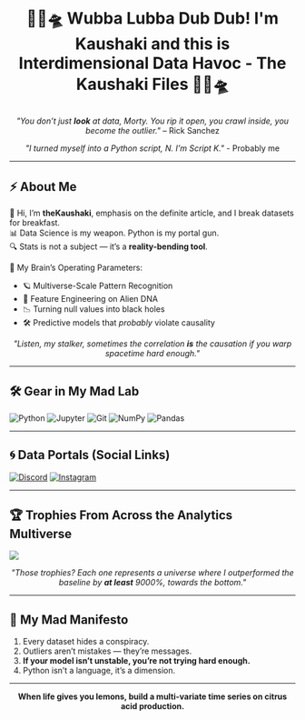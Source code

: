 <h1 align="center"><p>🧪💥🛸 Wubba Lubba Dub Dub! I'm Kaushaki and this is Interdimensional Data Havoc - The Kaushaki Files 🧪💥🛸</p></h1>



<p align="center">
  <em>"You don’t just <strong>look</strong> at data, Morty. You rip it open, you crawl inside, you <em>become</em> the outlier."</em> – Rick Sanchez
</p>

<p align="center">
  <em>"I turned myself into a Python script, N. I’m Script K."</em> - Probably me
</p>

---

## ⚡ About Me
👋 Hi, I’m **theKaushaki**, emphasis on the definite article, and I break datasets for breakfast.  
📊 Data Science is my weapon. Python is my portal gun.  
🔍 Stats is not a subject — it’s a **reality-bending tool**.  

🧠 My Brain’s Operating Parameters:  
- 🪐 Multiverse-Scale Pattern Recognition  
- 🧬 Feature Engineering on Alien DNA  
- 📉 Turning null values into black holes  
- 🛠 Predictive models that *probably* violate causality

<p align="center">
  <em>"Listen, my stalker, sometimes the correlation <strong>is</strong> the causation if you warp spacetime hard enough."</em>
</p>

---

## 🛠 Gear in My Mad Lab
![Python](https://img.shields.io/badge/Python-000000?style=flat&logo=python&logoColor=00ff9d)
![Jupyter](https://img.shields.io/badge/Jupyter-000000?style=flat&logo=jupyter&logoColor=ffcc00)
![Git](https://img.shields.io/badge/Git-000000?style=flat&logo=git&logoColor=ff3366)
![NumPy](https://img.shields.io/badge/NumPy-000000?style=flat&logo=numpy&logoColor=00aaff)
![Pandas](https://img.shields.io/badge/Pandas-000000?style=flat&logo=pandas&logoColor=white)

---

## 🌀 Data Portals (Social Links)
[![Discord](https://img.shields.io/badge/Discord-000000?logo=discord&logoColor=00ff9d)](https://discord.gg/kaushaki.)
[![Instagram](https://img.shields.io/badge/Instagram-000000?logo=instagram&logoColor=ff3366)](https://instagram.com/theKaushaki)  

---

## 🏆 Trophies From Across the Analytics Multiverse
![](https://github-profile-trophy.vercel.app/?username=theKaushaki&theme=radical&no-frame=false&no-bg=true&margin-w=4)  

<p align="center">
  <em>"Those trophies? Each one represents a universe where I outperformed the baseline by <strong>at least</strong> 9000%, towards the bottom."</em>
</p>

---

## 📜 My Mad Manifesto
1. Every dataset hides a conspiracy.  
2. Outliers aren’t mistakes — they’re messages.  
3. **If your model isn’t unstable, you’re not trying hard enough.**  
4. Python isn’t a language, it’s a dimension.  

---

<p align="center">
  <strong>When life gives you lemons, build a multi-variate time series on citrus acid production.</strong>
</p>
